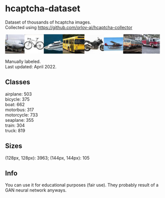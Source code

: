 # hcaptcha-dataset
Dataset of thousands of hcaptcha images.  
Collected using https://github.com/orlov-ai/hcaptcha-collector

![Sample Images](merged_classes.png)

Manually labeled.<br/>
Last updated: April 2022.

## Classes

airplane: 503<br/>
bicycle: 375<br/>
boat: 662<br/>
motorbus: 317<br/>
motorcycle: 733<br/>
seaplane: 355<br/>
train: 304<br/>
truck: 819<br/>

## Sizes

(128px, 128px): 3963; (144px, 144px): 105

## Info
You can use it for educational purposes (fair use). They probably result of a GAN neural network anyways.
